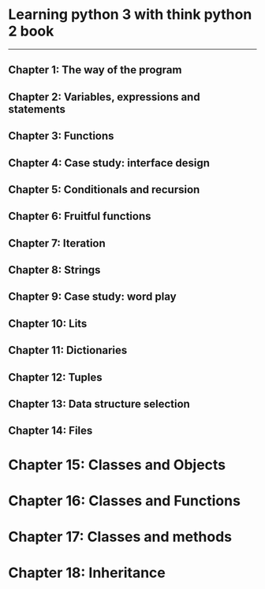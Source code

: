 # Learning python 3 with think python 2 book

---

## Chapter 1: The way of the program

## Chapter 2: Variables, expressions and statements

## Chapter 3: Functions

## Chapter 4: Case study: interface design

## Chapter 5: Conditionals and recursion

## Chapter 6: Fruitful functions

## Chapter 7: Iteration

## Chapter 8: Strings

## Chapter 9: Case study: word play

## Chapter 10: Lits

## Chapter 11: Dictionaries

## Chapter 12: Tuples

## Chapter 13: Data structure selection

## Chapter 14: Files

# Chapter 15: Classes and Objects

# Chapter 16: Classes and Functions

# Chapter 17: Classes and methods

# Chapter 18: Inheritance
